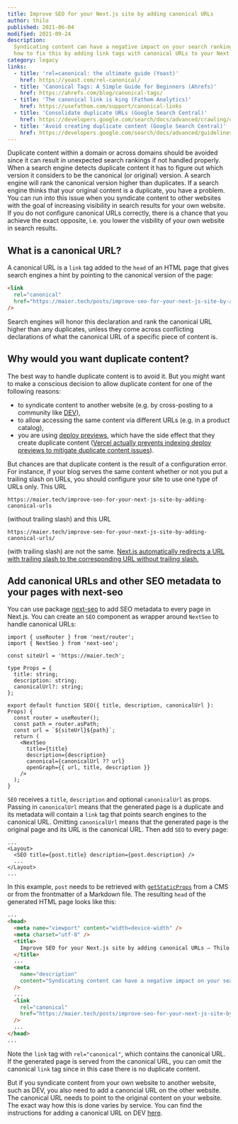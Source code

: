 ```yaml
---
title: Improve SEO for your Next.js site by adding canonical URLs
author: thilo
published: 2021-06-04
modified: 2021-09-24
description:
  Syndicating content can have a negative impact on your search ranking. Learn
  how to fix this by adding link tags with canonical URLs to your Next.js site.
category: legacy
links:
  - title: 'rel=canonical: the ultimate guide (Yoast)'
    href: https://yoast.com/rel-canonical/
  - title: 'Canonical Tags: A Simple Guide for Beginners (Ahrefs)'
    href: https://ahrefs.com/blog/canonical-tags/
  - title: 'The canonical link is king (Fathom Analytics)'
    href: https://usefathom.com/support/canonical-links
  - title: 'Consolidate duplicate URLs (Google Search Central)'
    href: https://developers.google.com/search/docs/advanced/crawling/consolidate-duplicate-urls
  - title: 'Avoid creating duplicate content (Google Search Central)'
    href: https://developers.google.com/search/docs/advanced/guidelines/duplicate-content
---
```


Duplicate content within a domain or across domains should be avoided since it
can result in unexpected search rankings if not handled properly. When a search
engine detects duplicate content it has to figure out which version it considers
to be the canonical (or original) version. A search engine will rank the
canonical version higher than duplicates. If a search engine thinks that your
original content is a duplicate, you have a problem. You can run into this issue
when you syndicate content to other websites with the goal of increasing
visibility in search results for your own website. If you do not configure
canonical URLs correctly, there is a chance that you achieve the exact opposite,
i.e. you lower the visbility of your own website in search results.

## What is a canonical URL?

A canonical URL is a `link` tag added to the `head` of an HTML page that gives
search engines a hint by pointing to the canonical version of the page:

```html
<link
  rel="canonical"
  href="https://maier.tech/posts/improve-seo-for-your-next-js-site-by-adding-canonical-urls"
/>
```

Search engines will honor this declaration and rank the canonical URL higher
than any duplicates, unless they come across conflicting declarations of what
the canonical URL of a specific piece of content is.

## Why would you want duplicate content?

The best way to handle duplicate content is to avoid it. But you might want to
make a conscious decision to allow duplicate content for one of the following
reasons:

- to syndicate content to another website (e.g. by cross-posting to a community
  like [DEV](https://dev.to/)),
- to allow accessing the same content via different URLs (e.g. in a product
  catalog),
- you are using
  [deploy previews](https://www.netlify.com/blog/2016/07/20/introducing-deploy-previews-in-netlify/),
  which have the side effect that they create duplicate content
  ([Vercel actually prevents indexing deploy previews to mitigate duplicate content issues](https://vercel.com/docs/platform/deployments#preview)).

But chances are that duplicate content is the result of a configuration error.
For instance, if your blog serves the same content whether or not you put a
trailing slash on URLs, you should configure your site to use one type of URLs
only. This URL

```
https://maier.tech/improve-seo-for-your-next-js-site-by-adding-canonical-urls
```

(without trailing slash) and this URL

```
https://maier.tech/improve-seo-for-your-next-js-site-by-adding-canonical-urls/
```

(with trailing slash) are not the same.
[Next.js automatically redirects a URL with trailing slash to the corresponding URL without trailing slash.](https://nextjs.org/docs/api-reference/next.config.js/trailing-slash)

## Add canonical URLs and other SEO metadata to your pages with next-seo

You can use package [next-seo](https://github.com/garmeeh/next-seo) to add SEO
metadata to every page in Next.js. You can create an `SEO` component as wrapper
around `NextSeo` to handle canonical URLs:

```tsx:components/seo.tsx
import { useRouter } from 'next/router';
import { NextSeo } from 'next-seo';

const siteUrl = 'https://maier.tech';

type Props = {
  title: string;
  description: string;
  canonicalUrl?: string;
};

export default function SEO({ title, description, canonicalUrl }: Props) {
  const router = useRouter();
  const path = router.asPath;
  const url = `${siteUrl}${path}`;
  return (
    <NextSeo
      title={title}
      description={description}
      canonical={canonicalUrl ?? url}
      openGraph={{ url, title, description }}
    />
  );
}
```

`SEO` receives a `title`, `description` and optional `canonicalUrl` as props.
Passing in `canonicalUrl` means that the generated page is a duplicate and its
metadata will contain a `link` tag that points search engines to the canonical
URL. Omitting `canonicalUrl` means that the generated page is the original page
and its URL is the canonical URL. Then add `SEO` to every page:

```jsx:pages/posts/[slug].tsx
...
<Layout>
  <SEO title={post.title} description={post.description} />
  ...
</Layout>
...
```

In this example, `post` needs to be retrieved with
[`getStaticProps`](https://nextjs.org/docs/basic-features/data-fetching#getstaticprops-static-generation)
from a CMS or from the frontmatter of a Markdown file. The resulting `head` of
the generated HTML page looks like this:

```html
...
<head>
  <meta name="viewport" content="width=device-width" />
  <meta charset="utf-8" />
  <title>
    Improve SEO for your Next.js site by adding canonical URLs – Thilo Maier
  </title>
  ...
  <meta
    name="description"
    content="Syndicating content can have a negative impact on your search ranking. Learn how to fix this by adding link tags with canonical URLs to your Next.js site."
  />
  ...
  <link
    rel="canonical"
    href="https://maier.tech/posts/improve-seo-for-your-next-js-site-by-adding-canonical-urls"
  />
  ...
</head>
...
```

Note the `link` tag with `rel="canonical"`, which contains the canonical URL. If
the generated page is served from the canonical URL, you can omit the canonical
`link` tag since in this case there is no duplicate content.

But if you syndicate content from your own website to another website, such as
DEV, you also need to add a canoncial URL on the other website. The canonical
URL needs to point to the original content on your website. The exact way how
this is done varies by service. You can find the instructions for adding a
canonical URL on DEV [here](https://dev.to/p/editor_guide#front-matter).

